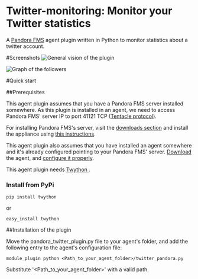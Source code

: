 # Twitter-monitoring: Monitor your Twitter statistics

A [Pandora FMS](http://pandorafms.com/) agent plugin written in Python to monitor statistics about a twitter account.


#Screenshots
![General vision of the plugin](https://dl.dropboxusercontent.com/u/374770/twitter_plugin_1.PNG "General vision of the plugin")

![Graph of the followers](https://dl.dropboxusercontent.com/u/374770/twitter_plugin_2.PNG "Graph of the followers")


#Quick start

##Prerequisites

This agent plugin assumes that you have a Pandora FMS server installed somewhere.
As this plugin is installed in an agent, we need to access Pandora FMS' server
IP to port 41121 TCP ([Tentacle protocol](http://www.openideas.info/wiki/index.php?title=Tentacle:Protocol#Tentacle_Protocol_Definition)).

For installing Pandora FMS's server, visit the [downloads section](http://pandorafms.com/Community/download/en) and install the appliance using [this instructions](http://wiki.pandorafms.com/index.php?title=Pandora:Documentation_en:Appliance_Install#Installation).


This agent plugin also assumes that you have installed an agent somewhere and it's already configured pointing to your Pandora FMS' server. [Download](http://pandorafms.com/Community/download/en) the agent, and [configure it properly](http://wiki.pandorafms.com/index.php?title=Pandora:Documentation_en:Operations#Common_Configuration_Parameters).


This agent plugin needs [Twython ](https://github.com/ryanmcgrath/twython).
### Install from PyPi

    pip install twython

or

    easy_install twython


##Installation of the plugin

Move the pandora_twitter_plugin.py file to your agent's folder, and add the following entry to the agent's configuration file:

    module_plugin python <Path_to_your_agent_folder>/twitter_pandora.py

Substitute '<Path_to_your_agent_folder>' with a valid path.
